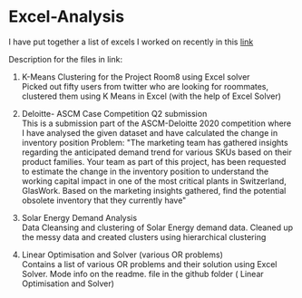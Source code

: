 # Excel-Analysis

I have put together a list of excels I worked on recently in this [link](https://github.com/sowmya2790/Excel-Analysis.git )

Description for the files in link:
<br>
1) K-Means Clustering for the Project Room8 using Excel solver
<br> Picked out fifty users from twitter who are looking for roommates, clustered them using K Means in Excel (with the help of Excel Solver)

2) Deloitte- ASCM Case Competition Q2 submission
<br>This is a submission part of the ASCM-Deloitte 2020 competition where I have analysed the given dataset and have calculated the change in inventory position
    Problem: "The marketing team has gathered insights regarding the anticipated demand trend for various SKUs based on their product families. Your team as part of this project, has been requested to estimate the change in the inventory position to understand the working capital impact in one of the most critical plants in Switzerland, GlasWork. Based on the marketing insights gathered, find the  potential obsolete inventory that they currently have"

3) Solar Energy Demand Analysis
<br>Data Cleansing and clustering of Solar Energy demand data. Cleaned up the messy data and created clusters using hierarchical clustering

4) Linear Optimisation and Solver (various OR problems)
<br>Contains a list of various OR problems and their solution using Excel Solver. Mode info on the readme. file in the github folder ( Linear Optimisation and Solver)
